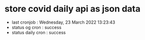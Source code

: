 # store covid daily api as json data

- last cronjob : Wednesday, 23 March 2022 13:23:43
- status og cron : success
- status daily cron : success
      
      